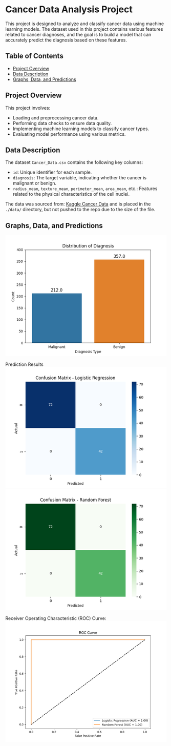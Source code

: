 # Cancer Data Analysis Project

This project is designed to analyze and classify cancer data using machine learning models. The dataset used in this project contains various features related to cancer diagnoses, and the goal is to build a model that can accurately predict the diagnosis based on these features.

## Table of Contents
- [Project Overview](#project-overview)
- [Data Description](#data-description)
- [Graphs, Data, and  Predictions](#graphs,-data,-and-predictions)

## Project Overview

This project involves:

- Loading and preprocessing cancer data.
- Performing data checks to ensure data quality.
- Implementing machine learning models to classify cancer types.
- Evaluating model performance using various metrics.

## Data Description

The dataset `Cancer_Data.csv` contains the following key columns:

- `id`: Unique identifier for each sample.
- `diagnosis`: The target variable, indicating whether the cancer is malignant or benign.
- `radius_mean`, `texture_mean`, `perimeter_mean`, `area_mean`, etc.: Features related to the physical characteristics of the cell nuclei.

The data was sourced from: [Kaggle Cancer Data](https://www.kaggle.com/datasets/erdemtaha/cancer-data?resource=download) and is placed in the `./data/` directory, but not pushed to the repo due to the size of the file.

## Graphs, Data, and Predictions
![Model](https://github.com/MasonInman29/CancerPrediction/blob/main/graphs/diagnosis_distribution.png?raw=true)

Prediction Results
![Model](https://github.com/MasonInman29/CancerPrediction/blob/main/graphs/confusionMatrixLR.png?raw=true)
![Model](https://github.com/MasonInman29/CancerPrediction/blob/main/graphs/confusionMatrixRF.png?raw=true)

Receiver Operating Characteristic (ROC) Curve:
![Model](https://github.com/MasonInman29/CancerPrediction/blob/main/graphs/ROC_curve.png?raw=true)

